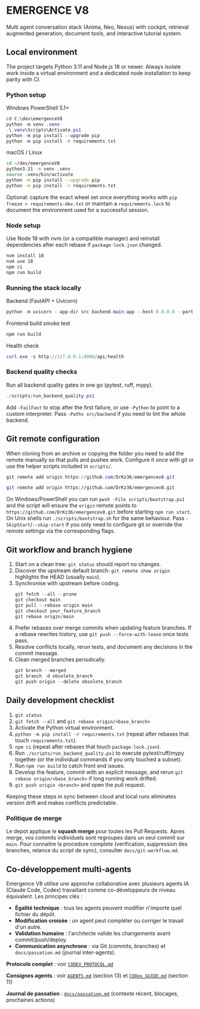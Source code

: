 # EMERGENCE V8

Multi agent conversation stack (Anima, Neo, Nexus) with cockpit, retrieval augmented generation, document tools, and interactive tutorial system.

## Local environment

The project targets Python 3.11 and Node.js 18 or newer. Always isolate work inside a virtual environment and a dedicated node installation to keep parity with CI.

### Python setup

Windows PowerShell 5.1+
```powershell
cd C:\dev\emergenceV8
python -m venv .venv
.\.venv\Scripts\Activate.ps1
python -m pip install --upgrade pip
python -m pip install -r requirements.txt
```

macOS / Linux
```bash
cd ~/dev/emergenceV8
python3.11 -m venv .venv
source .venv/bin/activate
python -m pip install --upgrade pip
python -m pip install -r requirements.txt
```

Optional: capture the exact wheel set once everything works with `pip freeze > requirements-dev.txt` or maintain a `requirements.lock` to document the environment used for a successful session.

### Node setup

Use Node 18 with nvm (or a compatible manager) and reinstall dependencies after each rebase if `package-lock.json` changed.
```bash
nvm install 18
nvm use 18
npm ci
npm run build
```

### Running the stack locally

Backend (FastAPI + Uvicorn)
```powershell
python -m uvicorn --app-dir src backend.main:app --host 0.0.0.0 --port 8000
```

Frontend build smoke test
```bash
npm run build
```

Health check
```powershell
curl.exe -s http://127.0.0.1:8000/api/health
```

### Backend quality checks

Run all backend quality gates in one go (pytest, ruff, mypy).

```powershell
./scripts/run_backend_quality.ps1
```

Add `-FailFast` to stop after the first failure, or use `-Python` to point to a custom interpreter. Pass `-Paths src/backend` if you need to lint the whole backend.

## Git remote configuration

When cloning from an archive or copying the folder you need to add the remote manually so that pulls and pushes work. Configure it once with git or use the helper scripts included in `scripts/`.

```powershell
git remote add origin https://github.com/DrKz36/emergencev8.git
```

```bash
git remote add origin https://github.com/DrKz36/emergencev8.git
```

On Windows/PowerShell you can run `pwsh -File scripts/bootstrap.ps1` and the script will ensure the `origin` remote points to `https://github.com/DrKz36/emergencev8.git` before starting `npm run start`. On Unix shells run `./scripts/bootstrap.sh` for the same behaviour. Pass `-SkipStart`/`--skip-start` if you only need to configure git or override the remote settings via the corresponding flags.

## Git workflow and branch hygiene

1. Start on a clean tree: `git status` should report no changes.
2. Discover the upstream default branch: `git remote show origin` highlights the HEAD (usually `main`).
3. Synchronise with upstream before coding.
   ```powershell
   git fetch --all --prune
   git checkout main
   git pull --rebase origin main
   git checkout your_feature_branch
   git rebase origin/main
   ```
4. Prefer rebases over merge commits when updating feature branches. If a rebase rewrites history, use `git push --force-with-lease` once tests pass.
5. Resolve conflicts locally, rerun tests, and document any decisions in the commit message.
6. Clean merged branches periodically.
   ```powershell
   git branch --merged
   git branch -d obsolete_branch
   git push origin --delete obsolete_branch
   ```

## Daily development checklist

1. `git status`
2. `git fetch --all` and `git rebase origin/<base_branch>`
3. Activate the Python virtual environment.
4. `python -m pip install -r requirements.txt` (repeat after rebases that touch `requirements.txt`).
5. `npm ci` (repeat after rebases that touch `package-lock.json`).
6. Run `./scripts/run_backend_quality.ps1` to execute pytest/ruff/mypy together (or the individual commands if you only touched a subset).
7. Run `npm run build` to catch front end issues.
8. Develop the feature, commit with an explicit message, and rerun `git rebase origin/<base_branch>` if long running work drifted.
9. `git push origin <branch>` and open the pull request.

Keeping these steps in sync between cloud and local runs eliminates version drift and makes conflicts predictable.

### Politique de merge

Le depot applique le **squash merge** pour toutes les Pull Requests. Apres merge, vos commits individuels sont regroupes dans un seul commit sur `main`. Pour connaitre la procedure complete (verification, suppression des branches, relance du script de sync), consulter `docs/git-workflow.md`.

## Co-développement multi-agents

Emergence V8 utilise une approche collaborative avec plusieurs agents IA (Claude Code, Codex) travaillant comme co-développeurs de niveau équivalent. Les principes clés :

- **Égalité technique** : tous les agents peuvent modifier n'importe quel fichier du dépôt.
- **Modification croisée** : un agent peut compléter ou corriger le travail d'un autre.
- **Validation humaine** : l'architecte valide les changements avant commit/push/deploy.
- **Communication asynchrone** : via Git (commits, branches) et `docs/passation.md` (journal inter-agents).

**Protocole complet** : voir [`CODEV_PROTOCOL.md`](CODEV_PROTOCOL.md)

**Consignes agents** : voir [`AGENTS.md`](AGENTS.md) (section 13) et [`CODex_GUIDE.md`](CODex_GUIDE.md) (section 11)

**Journal de passation** : [`docs/passation.md`](docs/passation.md) (contexte récent, blocages, prochaines actions)
